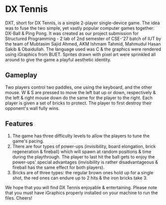 # DX Tennis
DXT, short for DX Tennis, is a simple 2-player single-device game. The idea was to fuse the two simple, yet vastly popular computer games together: DX-Ball &amp; Ping Pong. It was created as our project submission for Structured Programming - 2 lab of 2nd semester of CSE-'27 batch of IUT by the team of Mubtasim Sajid Ahmed, AKM Ishmam Tahmid, Mahmudul Hasan Sakib &amp; Obaidullah. The language used was C & the graphics were rendered using iGraphics from BUET. Sprites drawn with pixel art were sprinkled all around to give the game a playful aesthetic identity.

## Gameplay
Two players control two paddles, one using the keyboard, and the other mouse. W & S are pressed to move the left bat up or down, respectively & the left & right mouse down do the same for the player to the right. Each player is given a set of bricks to protect. The player to first destroy their opponent's wall fully wins.

## Features
1. The game has three difficulty levels to allow the players to tune the game's pacing.
2. There are four types of power-ups (invisibility, board elongation, brick regeneration & fireball) which will spawn at random positions & time during the playthrough. The player to last hit the ball gets to enjoy the power-ups' special advantages (invisibility is rather disadvantageous & fireball has the same effect for both players).
3. Bricks are of three types: the regular brown ones hold up for a single shot, the red ones can endure up to 2 hits & the iron bricks take 3.

We hope that you will find DX Tennis enjoyable & entertaining. Please note that you must have iGraphics properly installed on your machine to run the files. Cheers! 
